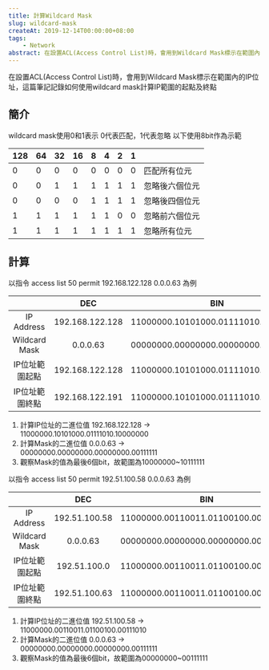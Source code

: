 ```yaml
---
title: 計算Wildcard Mask
slug: wildcard-mask
createAt: 2019-12-14T00:00:00+08:00
tags:
    - Network
abstract: 在設置ACL(Access Control List)時，會用到Wildcard Mask標示在範圍內的IP位址，這篇筆記記錄如何使用wildcard mask計算IP範圍的起點及終點
---
```


在設置ACL(Access Control List)時，會用到Wildcard Mask標示在範圍內的IP位址，這篇筆記記錄如何使用wildcard mask計算IP範圍的起點及終點

## 簡介
wildcard mask使用0和1表示
0代表匹配，1代表忽略
以下使用8bit作為示範

| 128 | 64 | 32 | 16 | 8 | 4 | 2 | 1 |                |
|-----|----|----|----|---|---|---|---|----------------|
| 0   | 0  | 0  | 0  | 0 | 0 | 0 | 0 | 匹配所有位元   |
| 0   | 0  | 1  | 1  | 1 | 1 | 1 | 1 | 忽略後六個位元 |
| 0   | 0  | 0  | 0  | 1 | 1 | 1 | 1 | 忽略後四個位元 |
| 1   | 1  | 1  | 1  | 1 | 1 | 0 | 0 | 忽略前六個位元 |
| 1   | 1  | 1  | 1  | 1 | 1 | 1 | 1 | 忽略所有位元   |

## 計算

以指令 access list 50 permit 192.168.122.128 0.0.0.63 為例

|                |       DEC       |                 BIN                 |
|:--------------:|:---------------:|:-----------------------------------:|
| IP Address     | 192.168.122.128 | 11000000.10101000.01111010.10000000 |
| Wildcard Mask  | 0.0.0.63        | 00000000.00000000.00000000.00111111 |
| IP位址範圍起點 | 192.168.122.128 | 11000000.10101000.01111010.10000000 |
| IP位址範圍終點 | 192.168.122.191 | 11000000.10101000.01111010.10111111 |

1. 計算IP位址的二進位值    192.168.122.128 -> 11000000.10101000.01111010.10000000
2. 計算Mask的二進位值    0.0.0.63 -> 00000000.00000000.00000000.00111111
3. 觀察Mask的值為最後6個bit，故範圍為10000000~10111111

以指令 access list 50 permit 192.51.100.58 0.0.0.63 為例

|                |      DEC      |                 BIN                 |
|:--------------:|:-------------:|:-----------------------------------:|
| IP Address     | 192.51.100.58 | 11000000.00110011.01100100.00111010 |
| Wildcard Mask  | 0.0.0.63      | 00000000.00000000.00000000.00111111 |
| IP位址範圍起點 | 192.51.100.0  | 11000000.00110011.01100100.00000000 |
| IP位址範圍終點 | 192.51.100.63 | 11000000.00110011.01100100.00111111 |

1. 計算IP位址的二進位值    192.51.100.58 -> 11000000.00110011.01100100.00111010
2. 計算Mask的二進位值    0.0.0.63 -> 00000000.00000000.00000000.00111111
3. 觀察Mask的值為最後6個bit，故範圍為00000000~00111111